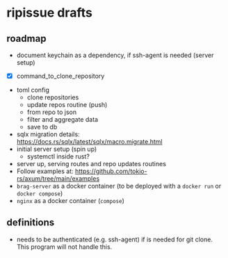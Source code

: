 # ripissue drafts

## roadmap

- document keychain as a dependency, if ssh-agent is needed (server setup)
- [x] command_to_clone_repository

- toml config
  - clone repositories
  - update repos routine (push)
  - from repo to json
  - filter and aggregate data
  - save to db
- sqlx migration details: https://docs.rs/sqlx/latest/sqlx/macro.migrate.html
- initial server setup (spin up)
  - systemctl inside rust?
- server up, serving routes and repo updates routines
- Follow examples at: https://github.com/tokio-rs/axum/tree/main/examples
- `brag-server` as a docker container (to be deployed with a `docker run` or `docker compose`)
- `nginx` as a docker container (`compose`)

## definitions

- needs to be authenticated (e.g. ssh-agent) if is needed for git clone. This program will not handle this.
